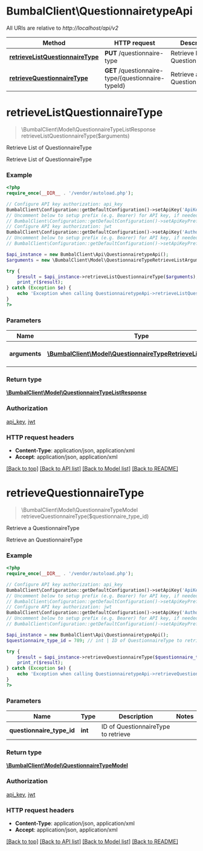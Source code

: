 # BumbalClient\QuestionnairetypeApi

All URIs are relative to *http://localhost/api/v2*

Method | HTTP request | Description
------------- | ------------- | -------------
[**retrieveListQuestionnaireType**](QuestionnairetypeApi.md#retrieveListQuestionnaireType) | **PUT** /questionnaire-type | Retrieve List of QuestionnaireType
[**retrieveQuestionnaireType**](QuestionnairetypeApi.md#retrieveQuestionnaireType) | **GET** /questionnaire-type/{questionnaire-typeId} | Retrieve a QuestionnaireType


# **retrieveListQuestionnaireType**
> \BumbalClient\Model\QuestionnaireTypeListResponse retrieveListQuestionnaireType($arguments)

Retrieve List of QuestionnaireType

Retrieve List of QuestionnaireType

### Example
```php
<?php
require_once(__DIR__ . '/vendor/autoload.php');

// Configure API key authorization: api_key
BumbalClient\Configuration::getDefaultConfiguration()->setApiKey('ApiKey', 'YOUR_API_KEY');
// Uncomment below to setup prefix (e.g. Bearer) for API key, if needed
// BumbalClient\Configuration::getDefaultConfiguration()->setApiKeyPrefix('ApiKey', 'Bearer');
// Configure API key authorization: jwt
BumbalClient\Configuration::getDefaultConfiguration()->setApiKey('Authorization', 'YOUR_API_KEY');
// Uncomment below to setup prefix (e.g. Bearer) for API key, if needed
// BumbalClient\Configuration::getDefaultConfiguration()->setApiKeyPrefix('Authorization', 'Bearer');

$api_instance = new BumbalClient\Api\QuestionnairetypeApi();
$arguments = new \BumbalClient\Model\QuestionnaireTypeRetrieveListArguments(); // \BumbalClient\Model\QuestionnaireTypeRetrieveListArguments | QuestionnaireType RetrieveList Arguments

try {
    $result = $api_instance->retrieveListQuestionnaireType($arguments);
    print_r($result);
} catch (Exception $e) {
    echo 'Exception when calling QuestionnairetypeApi->retrieveListQuestionnaireType: ', $e->getMessage(), PHP_EOL;
}
?>
```

### Parameters

Name | Type | Description  | Notes
------------- | ------------- | ------------- | -------------
 **arguments** | [**\BumbalClient\Model\QuestionnaireTypeRetrieveListArguments**](../Model/QuestionnaireTypeRetrieveListArguments.md)| QuestionnaireType RetrieveList Arguments |

### Return type

[**\BumbalClient\Model\QuestionnaireTypeListResponse**](../Model/QuestionnaireTypeListResponse.md)

### Authorization

[api_key](../../README.md#api_key), [jwt](../../README.md#jwt)

### HTTP request headers

 - **Content-Type**: application/json, application/xml
 - **Accept**: application/json, application/xml

[[Back to top]](#) [[Back to API list]](../../README.md#documentation-for-api-endpoints) [[Back to Model list]](../../README.md#documentation-for-models) [[Back to README]](../../README.md)

# **retrieveQuestionnaireType**
> \BumbalClient\Model\QuestionnaireTypeModel retrieveQuestionnaireType($questionnaire_type_id)

Retrieve a QuestionnaireType

Retrieve an QuestionnaireType

### Example
```php
<?php
require_once(__DIR__ . '/vendor/autoload.php');

// Configure API key authorization: api_key
BumbalClient\Configuration::getDefaultConfiguration()->setApiKey('ApiKey', 'YOUR_API_KEY');
// Uncomment below to setup prefix (e.g. Bearer) for API key, if needed
// BumbalClient\Configuration::getDefaultConfiguration()->setApiKeyPrefix('ApiKey', 'Bearer');
// Configure API key authorization: jwt
BumbalClient\Configuration::getDefaultConfiguration()->setApiKey('Authorization', 'YOUR_API_KEY');
// Uncomment below to setup prefix (e.g. Bearer) for API key, if needed
// BumbalClient\Configuration::getDefaultConfiguration()->setApiKeyPrefix('Authorization', 'Bearer');

$api_instance = new BumbalClient\Api\QuestionnairetypeApi();
$questionnaire_type_id = 789; // int | ID of QuestionnaireType to retrieve

try {
    $result = $api_instance->retrieveQuestionnaireType($questionnaire_type_id);
    print_r($result);
} catch (Exception $e) {
    echo 'Exception when calling QuestionnairetypeApi->retrieveQuestionnaireType: ', $e->getMessage(), PHP_EOL;
}
?>
```

### Parameters

Name | Type | Description  | Notes
------------- | ------------- | ------------- | -------------
 **questionnaire_type_id** | **int**| ID of QuestionnaireType to retrieve |

### Return type

[**\BumbalClient\Model\QuestionnaireTypeModel**](../Model/QuestionnaireTypeModel.md)

### Authorization

[api_key](../../README.md#api_key), [jwt](../../README.md#jwt)

### HTTP request headers

 - **Content-Type**: application/json, application/xml
 - **Accept**: application/json, application/xml

[[Back to top]](#) [[Back to API list]](../../README.md#documentation-for-api-endpoints) [[Back to Model list]](../../README.md#documentation-for-models) [[Back to README]](../../README.md)

